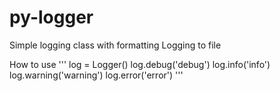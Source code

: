 # py-logger

Simple logging class with formatting
Logging to file

How to use
'''
log = Logger()
  log.debug('debug')
  log.info('info')
  log.warning('warning')
  log.error('error')
'''